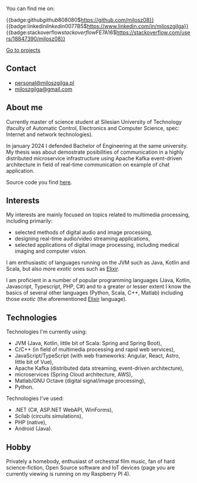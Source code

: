 You can find me on:

{{badge:github$github$808080$https://github.com/milosz08}}
{{badge:linkedin$linkedin$0077B5$https://www.linkedin.com/in/miloszgilga}}
{{badge:stackoverflow$stackoverflow$FE7A16$https://stackoverflow.com/users/18847390/milosz08}}

[Go to projects](/projects)

## Contact

- [personal@miloszgilga.pl](mailto:personal@miloszgilga.pl)
- [miloszgilga@gmail.com](mailto:miloszgilga@gmail.com)

## About me

Currently master of science student at Silesian University of Technology (faculty of Automatic Control, Electronics and
Computer Science, spec: Internet and network technologies).

In january 2024 I defended Bachelor of Engineering at the same university. My thesis was about demostrate posibilities
of communication in a highly distributed microservice infrastructure using Apache Kafka event-driven architecture in
field of real-time communication on example of chat application.

Source code you find [here](https://github.com/visphere).

## Interests

My interests are mainly focused on topics related to multimedia processing, including primarily:

- selected methods of digital audio and image processing,
- designing real-time audio/video streaming applications,
- selected applications of digital image processing, including medical imaging and computer vision.

I am enthusiastic of languages running on the JVM such as Java, Kotlin and Scala, but also more _exotic_ ones such as
[Elixir](https://elixir-lang.org).

I am proficient in a number of popular programming languages (Java, Kotlin, Javascript, Typescript, PHP, C#) and to a
greater or lesser extent I know the basics of several other languages (Python, Scala, C++, Matlab) including those
_exotic_ (the aforementioned [Elixir](https://elixir-lang.org) language).

## Technologies

Technologies I'm currently using:

- JVM (Java, Kotlin, little bit of Scala: Spring and Spring Boot),
- C/C++ (in field of multimedia processing and rapid web services),
- JavaScript/TypeScript (with web frameworks: Angular, React, Astro, little bit of Vue),
- Apache Kafka (distributed data streaming, event-driven architecture),
- microservices (Spring Cloud architecture, AWS),
- Matlab/GNU Octave (digital signal/image processing),
- Python.

Technologies I've used:

- .NET (C#, ASP.NET WebAPI, WinForms),
- Scilab (circuits simulations),
- PHP (native),
- Android (Java).

## Hobby

Privately a homebody, enthusiast of orchestral film music, fan of hard science-fiction, Open Source software and IoT
devices (page you are currently viewing is running on my Raspberry PI 4). 
